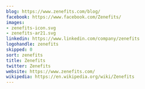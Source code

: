 ```yaml
---
blog: https://www.zenefits.com/blog/
facebook: https://www.facebook.com/Zenefits/
images:
- zenefits-icon.svg
- zenefits-ar21.svg
linkedin: https://www.linkedin.com/company/zenefits
logohandle: zenefits
skipped: 0
sort: zenefits
title: Zenefits
twitter: Zenefits
website: https://www.zenefits.com/
wikipedia: https://en.wikipedia.org/wiki/Zenefits
---
```


